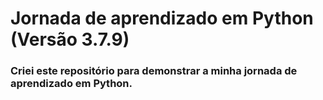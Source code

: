 # Jornada de aprendizado em Python (Versão 3.7.9)



### Criei este repositório para demonstrar a minha jornada de aprendizado em Python.
